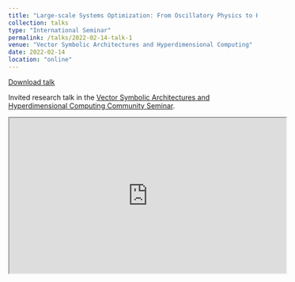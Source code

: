 ```yaml
---
title: "Large-scale Systems Optimization: From Oscillatory Physics to High-dimensional Vector Memories"
collection: talks
type: "International Seminar"
permalink: /talks/2022-02-14-talk-1
venue: "Vector Symbolic Architectures and Hyperdimensional Computing"
date: 2022-02-14
location: "online"
---
```


[Download talk](https://github.com/caxenie/cristianaxenie.github.io/raw/master/files/CristianAXENIE-VSA_Spiking_Nets_Traffic_Control_Systems_Feb2022.pdf)

Invited research talk in the [Vector Symbolic Architectures and Hyperdimensional Computing Community Seminar](https://sites.google.com/ltu.se/vsaonline/winter-2022#h.vgoglvatag91).

<iframe width="560" height="315" src="https://www.youtube.com/embed/_GMHBXzf_2E"></iframe>
